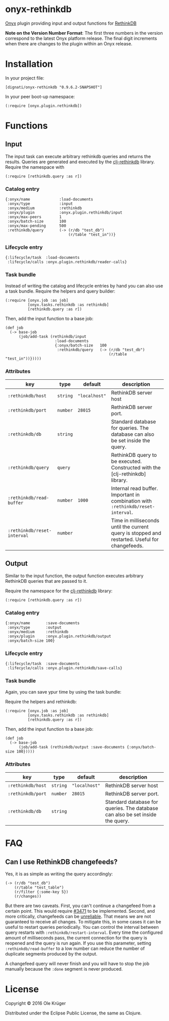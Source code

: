 # onyx-rethinkdb
[Onyx](https://github.com/onyx-platform/onyx) plugin providing input and output functions for [RethinkDB](http://rethinkdb.com/)

**Note on the Version Number Format**:  The first three numbers in the version correspond to the latest Onyx platform release.
The final digit increments when there are changes to the plugin within an Onyx release.

# Installation

In your project file:

```
[dignati/onyx-rethinkdb "0.9.6.2-SNAPSHOT"]
```

In your peer boot-up namespace:

```
(:require [onyx.plugin.rethinkdb])
```

# Functions

## Input

The input task can execute arbitrary rethinkdb queries and returns the results. Queries are generated and executed by
the [clj-rethinkdb](https://github.com/apa512/clj-rethinkdb) library. Require the namespace with

```
(:require [rethinkdb.query :as r])
```

### Catalog entry

```
{:onyx/name             :load-documents
 :onyx/type             :input
 :onyx/medium           :rethinkdb
 :onyx/plugin           :onyx.plugin.rethinkdb/input
 :onyx/max-peers        1
 :onyx/batch-size       100
 :onyx/max-pending      500
 :rethinkdb/query       (-> (r/db "test_db")
                            (r/table "test_in"))}
```

### Lifecycle entry

```
{:lifecycle/task  :load-documents
 :lifecycle/calls :onyx.plugin.rethinkdb/reader-calls}
```

### Task bundle

Instead of writing the catalog and lifecycle entries by hand you can also use a task bundle.
Require the helpers and query builder:

```
(:require [onyx.job :as job]
          [onyx.tasks.rethinkdb :as rethinkdb]
          [rethinkdb.query :as r])
```

Then, add the input function to a base job:

```
(def job
  (-> base-job
      (job/add-task (rethinkdb/input
                      :load-documents
                      {:onyx/batch-size   100
                       :rethinkdb/query   (-> (r/db "test_db")
                                              (r/table "test_in"))}))))
```

### Attributes

| key                        | type      | default       | description
|----------------------------|-----------|---------------|-------------
|`:rethinkdb/host`           | `string`  | `"localhost"` | RethinkDB server host
|`:rethinkdb/port`           | `number`  | `28015`       | RethinkDB server port.
|`:rethinkdb/db`             | `string`  |               | Standard database for queries. The database can also be set inside the query.
|`:rethinkdb/query`          | `query`   |               | RethinkDB query to be executed. Constructed with the [clj-rethinkdb] library.
|`:rethinkdb/read-buffer`    | `number`  | `1000`        | Internal read buffer. Important in combination with `:rethinkdb/reset-interval`.
|`:rethinkdb/reset-interval` | `number`  |               | Time in milliseconds until the current query is stopped and restarted. Useful for changefeeds.


## Output

Similar to the input function, the output function executes arbitrary RethinkDB queries that are passed to it.

Require the namespace for the [clj-rethinkdb](https://github.com/apa512/clj-rethinkdb) library:

```
(:require [rethinkdb.query :as r])
```


### Catalog entry

```
{:onyx/name       :save-documents
 :onyx/type       :output
 :onyx/medium     :rethinkdb
 :onyx/plugin     :onyx.plugin.rethinkdb/output
 :onyx/batch-size 100}
```

### Lifecycle entry

```
{:lifecycle/task  :save-documents
 :lifecycle/calls :onyx.plugin.rethinkdb/save-calls}
```

### Task bundle

Again, you can save ypur time by using the task bundle:

Require the helpers and rethinkdb:

```
(:require [onyx.job :as job]
          [onyx.tasks.rethinkdb :as rethinkdb]
          [rethinkdb.query :as r])
```

Then, add the input function to a base job:

```
(def job
  (-> base-job
      (job/add-task (rethinkdb/output :save-documents {:onyx/batch-size 100}))))
```

### Attributes

| key                        | type      | default       | description
|----------------------------|-----------|---------------|-------------
|`:rethinkdb/host`           | `string`  | `"localhost"` | RethinkDB server host
|`:rethinkdb/port`           | `number`  | `28015`       | RethinkDB server port.
|`:rethinkdb/db`             | `string`  |               | Standard database for queries. The database can also be set inside the query.


# FAQ

## Can I use RethinkDB changefeeds?

Yes, it is as simple as writing the query accordingly:

```
(-> (r/db "test_db")
    (r/table "test_table")
    (r/filter {:some-key 5})
    (r/changes))
```

But there are two caveats.
First, you can't continue a changefeed from a certain point. This would require [#3471](https://github.com/rethinkdb/rethinkdb/issues/3471) to be implemented.
Second, and more critically, changefeeds can be [unreliable](http://rethinkdb.com/docs/changefeeds/javascript/#scaling-considerations). That means we are not guaranteed to receive all changes.
To mitigate this, in some cases it can be useful to restart queries periodically. You can control the interval between query restarts with `:rethinkdb/restart-interval`. Every time the configured amount of milliseconds pass, the current connection for the query is reopened and the query is run again. If you use this parameter, setting `:rethinkdb/read-buffer` to a low number can reduce the number of duplicate segments produced by the output.

A changefeed query will never finish and you will have to stop the job manually because the `:done` segment is never produced.

# License

Copyright © 2016 Ole Krüger

Distributed under the Eclipse Public License, the same as Clojure.